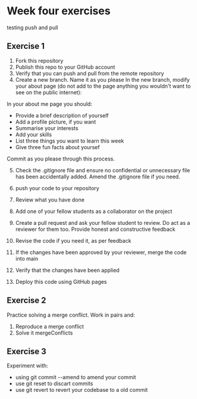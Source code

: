 # Week four exercises
testing push and pull
## Exercise 1

1. Fork this repository
2. Publish this repo to your GitHub account
3. Verify that you can push and pull from the remote repository
4. Create a new branch. Name it as you please
   In the new branch, modify your about page (do not add to the page anything you wouldn't want to see on the public internet):

In your about me page you should:

- Provide a brief description of yourself
- Add a profile picture, if you want
- Summarise your interests
- Add your skills
- List three things you want to learn this week
- Give three fun facts about yoursef

Commit as you please through this process.

5. Check the .gitignore file and ensure no confidential or unnecessary file has been accidentally added. Amend the .gitignore file if you need.

6. push your code to your repository

7. Review what you have done

8. Add one of your fellow students as a collaborator on the project

9. Create a pull request and ask your fellow student to review. Do act as a reviewer for them too. Provide honest and constructive feedback

10. Revise the code if you need it, as per feedback

11. If the changes have been approved by your reviewer, merge the code into main

12. Verify that the changes have been applied

13. Deploy this code using GitHub pages

## Exercise 2

Practice solving a merge conflict. Work in pairs and:

1. Reproduce a merge conflict
2. Solve it
mergeConflicts

## Exercise 3

Experiment with:

- using git commit --amend to amend your commit
- use git reset to discart commits
- use git revert to revert your codebase to a old commit
